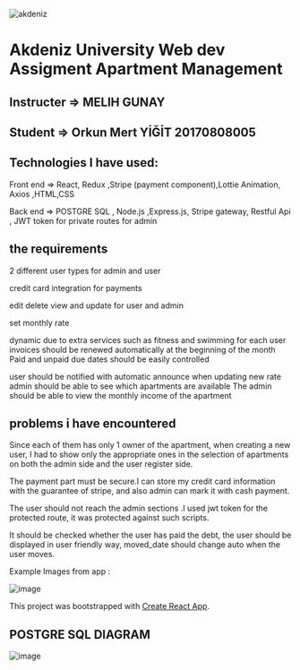 ![akdeniz](https://user-images.githubusercontent.com/58224943/103657347-d8fd1080-4f7a-11eb-93d0-3a45a70b4520.gif)

# Akdeniz University Web dev Assigment Apartment Management 

## Instructer => MELIH GUNAY


## Student => Orkun Mert YİĞİT 20170808005

## Technologies I have used:

Front end => React, Redux ,Stripe (payment component),Lottie Animation, Axios ,HTML,CSS

Back end => POSTGRE SQL ,  Node.js ,Express.js, Stripe gateway, Restful Api , JWT token for private routes for admin

## the requirements

2 different user types for admin and user

credit card integration for payments

edit delete view and update for user and admin

set monthly rate

dynamic due to extra services such as fitness and swimming for each user
invoices should be renewed automatically at the beginning of the month
Paid and unpaid due dates should be easily controlled

user should be notified with automatic announce when updating new rate
admin should be able to see which apartments are available
The admin should be able to view the monthly income of the apartment


## problems i have encountered

Since each of them has only 1 owner of the apartment, when creating a new user, I had to show only the appropriate ones in the selection of apartments on both the admin side and the user register side.

The payment part must be secure.I can store my credit card information with the guarantee of stripe, and also admin can mark it with cash payment.

The user should not reach the admin sections .I used jwt token for the protected route, it was protected against such scripts.

It should be checked whether the user has paid the debt, the user should be displayed in user friendly way, moved_date should change auto when the user moves.





Example Images from app :




![image](https://user-images.githubusercontent.com/58224943/103658194-f383b980-4f7b-11eb-8fd2-056b409b885f.png)

This project was bootstrapped with [Create React App](https://github.com/facebook/create-react-app).

## POSTGRE SQL DIAGRAM
![image](https://user-images.githubusercontent.com/58224943/103662872-7e1ae780-4f81-11eb-938c-0af53d801ec4.png)

